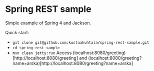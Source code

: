 Spring REST sample
==================

Simple example of Spring 4 and Jackson.

Quick start: 
- `git clone git@github.com:kustaahuhtala/spring-rest-sample.git`
- `cd spring-rest-sample`
- `mvn clean jetty:run`
Access (localhost:8080/greeting)[http://localhost:8080/greeting] and (localhost:8080/greeting?name=arska)[http://localhost:8080/greeting?name=arska]

